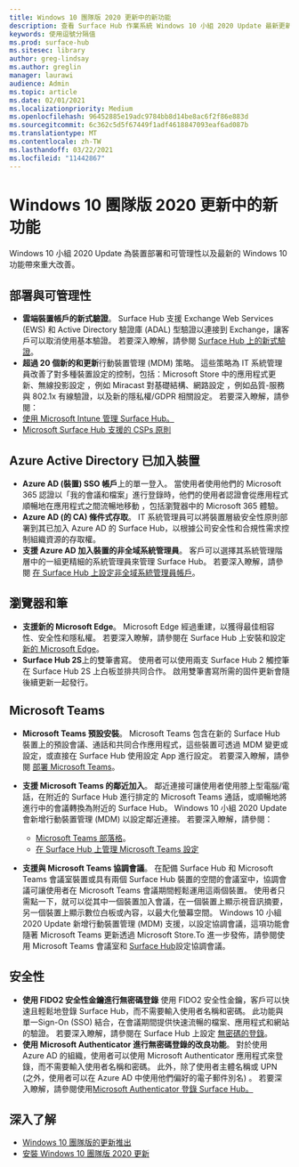 ```yaml
---
title: Windows 10 團隊版 2020 更新中的新功能
description: 查看 Surface Hub 作業系統 Windows 10 小組 2020 Update 最新更新的新增功能。
keywords: 使用逗號分隔值
ms.prod: surface-hub
ms.sitesec: library
author: greg-lindsay
ms.author: greglin
manager: laurawi
audience: Admin
ms.topic: article
ms.date: 02/01/2021
ms.localizationpriority: Medium
ms.openlocfilehash: 96452885e19adc9784bb8d14be8ac6f2f86e883d
ms.sourcegitcommit: 6c362c5d5f67449f1adf4618847093eaf6ad087b
ms.translationtype: MT
ms.contentlocale: zh-TW
ms.lasthandoff: 03/22/2021
ms.locfileid: "11442867"
---
```

# <a name="whats-new-in-windows-10-team-2020-update"></a>Windows 10 團隊版 2020 更新中的新功能

Windows 10 小組 2020 Update 為裝置部署和可管理性以及最新的 Windows 10 功能帶來重大改善。

##  <a name="deployment-and-manageability"></a>部署與可管理性

- **雲端裝置帳戶的新式驗證**。 Surface Hub 支援 Exchange Web Services (EWS) 和 Active Directory 驗證庫 (ADAL) 型驗證以連接到 Exchange，讓客戶可以取消使用基本驗證。 若要深入瞭解，請參閱 [Surface Hub 上的新式驗證](https://docs.microsoft.com/surface-hub/surface-hub-modern-auth)。
- **超過 20 個新的和更新**行動裝置管理 (MDM) 策略。      這些策略為 IT 系統管理員改善了對多種裝置設定的控制，包括：Microsoft Store 中的應用程式更新、無線投影設定 ，例如 Miracast 對基礎結構、網路設定 ，例如品質-服務與 802.1x 有線驗證，以及新的隱私權/GDPR 相關設定。 若要深入瞭解，請參閱： 
- [使用 Microsoft Intune 管理 Surface Hub。](surface-hub-2s-manage-intune.md)
- [Microsoft Surface Hub 支援的 CSPs 原則](https://docs.microsoft.com//windows/client-management/mdm/policy-csps-supported-by-surface-hub)

##  <a name="azure-active-directory-joined-devices"></a>Azure Active Directory 已加入裝置

- **Azure AD (裝置) SSO 帳戶**上的單一登入。 當使用者使用他們的 Microsoft 365 認證以「我的會議和檔案」進行登錄時，他們的使用者認證會從應用程式順暢地在應用程式之間流暢地移動 ，包括瀏覽器中的 Microsoft 365 體驗。
- **Azure AD (的 CA) 條件式存取**。       IT 系統管理員可以將裝置層級安全性原則部署到其已加入 Azure AD 的 Surface Hub，以根據公司安全性和合規性需求控制組織資源的存取權。
- **支援 Azure AD 加入裝置的非全域系統管理員**。 客戶可以選擇其系統管理階層中的一組更精細的系統管理員來管理 Surface Hub。 若要深入瞭解，請參閱 [在 Surface Hub 上設定非全域系統管理員帳戶](surface-hub-2s-nonglobal-admin.md)。


## <a name="browser-and-pen"></a>瀏覽器和筆

- **支援新的 Microsoft Edge**。 Microsoft Edge 經過重建，以獲得最佳相容性、安全性和隱私權。 若要深入瞭解，請參閱在 Surface Hub 上安裝和設定 [新的 Microsoft Edge](https://docs.microsoft.com/surface-hub/surface-hub-install-chromium-edge)。
- **Surface Hub 2S**上的雙筆書寫。   使用者可以使用兩支 Surface Hub 2 觸控筆在 Surface Hub 2S 上白板並排共同合作。 啟用雙筆書寫所需的固件更新會隨後續更新一起發行。

## <a name="microsoft-teams"></a>Microsoft Teams  

- **Microsoft Teams 預設安裝**。        Microsoft Teams 包含在新的 Surface Hub 裝置上的預設會議、通話和共同合作應用程式，這些裝置可透過 MDM 變更或設定，或直接在 Surface Hub 使用設定 App 進行設定。 若要深入瞭解，請參閱 [部署 Microsoft Teams](https://docs.microsoft.com/MicrosoftTeams/teams-surface-hub)。
- **支援 Microsoft Teams 的鄰近加入**。  鄰近連接可讓使用者使用膝上型電腦/電話，在附近的 Surface Hub 進行排定的 Microsoft Teams 通話，或順暢地將進行中的會議轉換為附近的 Surface Hub。 Windows 10 小組 2020 Update 會新增行動裝置管理 (MDM) 以設定鄰近連接。 若要深入瞭解，請參閱： 

  - [Microsoft Teams 部落格](https://techcommunity.microsoft.com/t5/microsoft-teams-blog/microsoft-teams-devices-for-shared-spaces-july-and-august-update/ba-p/1604833)。 
  - [在 Surface Hub 上管理 Microsoft Teams 設定](https://docs.microsoft.com/microsoftteams/rooms/surface-hub-manage-config)

- **支援與 Microsoft Teams 協調會議**。 在配備 Surface Hub 和 Microsoft Teams 會議室裝置或具有兩個 Surface Hub 裝置的空間的會議室中，協調會議可讓使用者在 Microsoft Teams 會議期間輕鬆運用這兩個裝置。 使用者只需點一下，就可以從其中一個裝置加入會議，在一個裝置上顯示視音訊摘要，另一個裝置上顯示數位白板或內容，以最大化螢幕空間。 Windows 10 小組 2020 Update 新增行動裝置管理 (MDM) 支援，以設定協調會議，這項功能會隨著 Microsoft Teams 更新透過 Microsoft Store.To 進一步發佈，請參閱使用 Microsoft Teams 會議室和 [Surface Hub](https://docs.microsoft.com/microsoftteams/rooms/coordinated-meetings)設定協調會議。

## <a name="security"></a>安全性

- **使用 FIDO2 安全性金鑰進行無密碼登錄**     使用 FIDO2 安全性金鑰，客戶可以快速且輕鬆地登錄 Surface Hub，而不需要輸入使用者名稱和密碼。 此功能與單一Sign-On (SSO) 結合，在會議期間提供快速流暢的檔案、應用程式和網站的驗證。 若要深入瞭解，請參閱在 Surface Hub 上設定 [無密碼的登錄](https://docs.microsoft.com/surface-hub/surface-hub-2s-phone-authenticate)。
- **使用 Microsoft Authenticator 進行無密碼登錄的改良功能**。  對於使用 Azure AD 的組織，使用者可以使用 Microsoft Authenticator 應用程式來登錄，而不需要輸入使用者名稱和密碼。 此外，除了使用者主體名稱或 UPN (之外，使用者可以在 Azure AD 中使用他們偏好的電子郵件別名) 。 若要深入瞭解，請參閱使用[Microsoft Authenticator 登錄 Surface Hub。](https://docs.microsoft.com/surface-hub/surface-hub-authenticator-app)


## <a name="learn-more"></a>深入了解

- [Windows 10 團隊版的更新推出](https://techcommunity.microsoft.com/t5/surface-it-pro-blog/update-to-the-windows-10-team-rollout/ba-p/1669655)
- [安裝 Windows 10 團隊版 2020 更新](surface-hub-2020-update.md)  
 